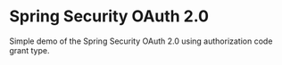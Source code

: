 # Spring Security OAuth 2.0

Simple demo of the Spring Security OAuth 2.0 using authorization code grant type.
